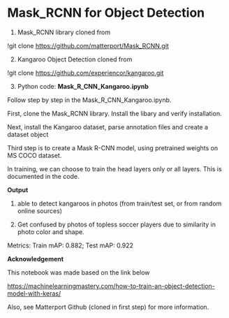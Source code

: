 # Mask_RCNN for Object Detection

1. Mask_RCNN library cloned from

!git clone https://github.com/matterport/Mask_RCNN.git


2. Kangaroo Object Detection cloned from

!git clone https://github.com/experiencor/kangaroo.git


3. Python code: **Mask_R_CNN_Kangaroo.ipynb**

Follow step by step in the Mask_R_CNN_Kangaroo.ipynb.

First, clone the Mask_RCNN library. Install the libary and verify installation. 

Next, install the Kangaroo dataset, parse annotation files and create a dataset object

Third step is to create a Mask R-CNN model, using pretrained weights on MS COCO dataset. 

In training, we can choose to train the head layers only or all layers. This is documented in the code.


**Output**

1. able to detect kangaroos in photos (from train/test set, or from random online sources)

2. Get confused by photos of topless soccer players due to similarity in photo color and shape.

Metrics: Train mAP: 0.882; Test mAP:  0.922

**Acknowledgement**

This notebook was made based on the link below

https://machinelearningmastery.com/how-to-train-an-object-detection-model-with-keras/

Also, see Matterport Github (cloned in first step) for more information.
